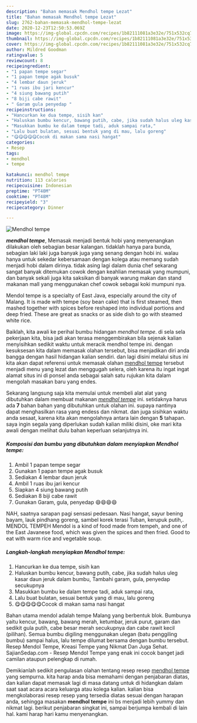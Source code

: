 ```yaml
---
description: "Bahan memasak Mendhol tempe Lezat"
title: "Bahan memasak Mendhol tempe Lezat"
slug: 2762-bahan-memasak-mendhol-tempe-lezat
date: 2020-12-23T12:50:53.069Z
image: https://img-global.cpcdn.com/recipes/1b82111081a3e32e/751x532cq70/mendhol-tempe-foto-resep-utama.jpg
thumbnail: https://img-global.cpcdn.com/recipes/1b82111081a3e32e/751x532cq70/mendhol-tempe-foto-resep-utama.jpg
cover: https://img-global.cpcdn.com/recipes/1b82111081a3e32e/751x532cq70/mendhol-tempe-foto-resep-utama.jpg
author: Mildred Goodman
ratingvalue: 5
reviewcount: 8
recipeingredient:
- "1 papan tempe segar"
- "1 papan tempe agak busuk"
- "4 lembar daun jeruk"
- "1 ruas ibu jari kencur"
- "4 siung bawang putih"
- "8 biji cabe rawit"
- " Garam gula penyedap "
recipeinstructions:
- "Hancurkan ke dua tempe, sisih kan"
- "Haluskan bumbu kencur, bawang putih, cabe, jika sudah halus uleg kasar daun jeruk dalam bumbu, Tambahi garam, gula, penyedap secukupnya"
- "Masukkan bumbu ke dalam tempe tadi, aduk sampai rata,"
- "Lalu buat bulatan, sesuai bentuk yang di mau, lalu goreng"
- "😋😋😋😋😋Cocok di makan sama nasi hangat"
categories:
- Resep
tags:
- mendhol
- tempe

katakunci: mendhol tempe 
nutrition: 113 calories
recipecuisine: Indonesian
preptime: "PT40M"
cooktime: "PT48M"
recipeyield: "3"
recipecategory: Dinner

---
```



![Mendhol tempe](https://img-global.cpcdn.com/recipes/1b82111081a3e32e/751x532cq70/mendhol-tempe-foto-resep-utama.jpg)

<b><i>mendhol tempe</i></b>, Memasak menjadi bentuk hobi yang menyenangkan dilakukan oleh sebagian besar kalangan. tidaklah hanya para bunda, sebagian laki laki juga banyak juga yang senang dengan hobi ini. walau hanya untuk sekedar kebersamaan dengan kolega atau memang sudah menjadi hobi dalam dirinya. tidak asing lagi dalam dunia chef sekarang sangat banyak ditemukan cowok dengan keahlian memasak yang mumpuni, dan banyak sekali juga kita saksikan di banyak warung makan dan stand makanan mall yang menggunakan chef cowok sebagai koki mumpuni nya.

Mendol tempe is a specialty of East Java, especially around the city of Malang. It is made with tempe (soy bean cake) that is first steamed, then mashed together with spices before reshaped into individual portions and deep fried. These are great as snacks or as side dish to go with steamed white rice.

Baiklah, kita awali ke perihal bumbu hidangan <i>mendhol tempe</i>. di sela sela pekerjaan kita, bisa jadi akan terasa menggembirakan bila sejenak kalian menyisihkan sedikit waktu untuk meracik mendhol tempe ini. dengan kesuksesan kita dalam memasak olahan tersebut, bisa menjadikan diri anda bangga dengan hasil hidangan kalian sendiri. dan lagi disini melalui situs ini kita akan dapat referensi untuk memasak olahan <u>mendhol tempe</u> tersebut menjadi menu yang lezat dan menggugah selera, oleh karena itu ingat ingat alamat situs ini di ponsel anda sebagai salah satu rujukan kita dalam mengolah masakan baru yang endes.


Sekarang langsung saja kita memulai untuk membeli alat alat yang dibutuhkan dalam membuat makanan <u><i>mendhol tempe</i></u> ini. setidaknya harus ada <b>7</b> bahan bahan yang dibutuhkan untuk olahan ini. supaya nantinya dapat menghasilkan rasa yang endess dan nikmat. dan juga sisihkan waktu anda sesaat, karena kita akan mengolahnya antara lain dengan <b>5</b> tahapan. saya ingin segala yang diperlukan sudah kalian miliki disini, oke mari kita awali dengan melihat dulu bahan keperluan selanjutnya ini.

<!--inarticleads1-->

##### Komposisi dan bumbu yang dibutuhkan dalam menyiapkan Mendhol tempe:

1. Ambil 1 papan tempe segar
1. Gunakan 1 papan tempe agak busuk
1. Sediakan 4 lembar daun jeruk
1. Ambil 1 ruas ibu jari kencur
1. Siapkan 4 siung bawang putih
1. Sediakan 8 biji cabe rawit
1. Gunakan  Garam, gula, penyedap 😄😄😄😄


NAH, saatnya sarapan pagi sensasi pedesaan. Nasi hangat, sayur bening bayam, lauk pindhang goreng, sambel korek terasi Tuban, kerupuk putih,. MENDOL TEMPEH Mendol is a kind of food made from tempeh, and one of the East Javanese food, which was given the spices and then fried. Good to eat with warm rice and vegetable soup. 

<!--inarticleads2-->

##### Langkah-langkah menyiapkan Mendhol tempe:

1. Hancurkan ke dua tempe, sisih kan
1. Haluskan bumbu kencur, bawang putih, cabe, jika sudah halus uleg kasar daun jeruk dalam bumbu, Tambahi garam, gula, penyedap secukupnya
1. Masukkan bumbu ke dalam tempe tadi, aduk sampai rata,
1. Lalu buat bulatan, sesuai bentuk yang di mau, lalu goreng
1. 😋😋😋😋😋Cocok di makan sama nasi hangat


Bahan utama mendol adalah tempe Malang yang berbentuk blok. Bumbunya yaitu kencur, bawang, bawang merah, ketumbar, jeruk purut, garam dan sedikit gula putih, cabe besar merah secukupnya dan cabe rawit kecil (pilihan). Semua bumbu digiling menggunakan ulegan (batu penggiling bumbu) sampai halus, lalu tempe dilumat bersama dengan bumbu tersebut. Resep Mendol Tempe, Kreasi Tempe yang Nikmat Dan Juga Sehat. SajianSedap.com - Resep Mendol Tempe yang enak ini cocok banget jadi camilan ataupun pelengkap di rumah. 

Demikianlah sedikit pengulasan olahan tentang resep resep <u>mendhol tempe</u> yang sempurna. kita harap anda bisa memahami dengan penjabaran diatas, dan kalian dapat memasak lagi di masa datang untuk di hidangkan dalam saat saat acara acara keluarga atau kolega kalian. kalian bisa mengkolaborasi resep resep yang tersedia diatas sesuai dengan harapan anda, sehingga masakan <b>mendhol tempe</b> ini bs menjadi lebih yummy dan nikmat lagi. berikut penjabaran singkat ini, sampai berjumpa kembali di lain hal. kami harap hari kamu menyenangkan.
